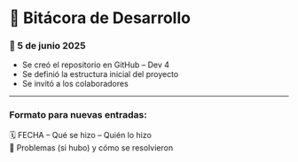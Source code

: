 # 📝 Bitácora de Desarrollo

### 📆 5 de junio 2025
- Se creó el repositorio en GitHub – Dev 4
- Se definió la estructura inicial del proyecto
- Se invitó a los colaboradores

---

### Formato para nuevas entradas:
🗓 FECHA – Qué se hizo – Quién lo hizo  
🔧 Problemas (si hubo) y cómo se resolvieron

